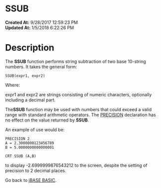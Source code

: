 # SSUB

**Created At:** 9/28/2017 12:59:23 PM  
**Updated At:** 1/5/2018 6:22:26 PM  


# Description

The **SSUB** function performs string subtraction of two base 10-string numbers. It takes the general form:

```
SSUB(expr1, expr2)
```

Where:

expr1 and expr2 are strings consisting of numeric characters, optionally including a decimal part.

The**SSUB** function may be used with numbers that could exceed a valid range with standard arithmetic operators. The [PRECISION](277629-precision) declaration has no effect on the value returned by **SSUB**.

An example of use would be:

```
PRECISION 2
A = 2.3000000123456789
B = 5.0000000000000001

CRT SSUB (A,B)
```

to display -2.6999999876543212 to the screen, despite the setting of precision to 2 decimal places.



Go back to [jBASE BASIC](263498-jbase-basic).
